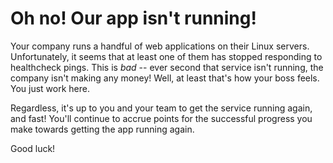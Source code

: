 Oh no! Our app isn't running!
=============================

Your company runs a handful of web applications on their Linux servers.
Unfortunately, it seems that at least one of them has stopped responding to
healthcheck pings. This is *bad* -- ever second that service isn't running, the
company isn't making any money! Well, at least that's how your boss feels. You
just work here.

Regardless, it's up to you and your team to get the service running again, and
fast! You'll continue to accrue points for the successful progress you make
towards getting the app running again.

Good luck!
